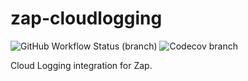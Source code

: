 # zap-cloudlogging

![GitHub Workflow Status (branch)](https://img.shields.io/github/workflow/status/zchee/zap-cloudlogging/Test/main?label=Test&logo=github&style=for-the-badge)
![Codecov branch](https://img.shields.io/codecov/c/github/zchee/zap-cloudlogging/main?label=Coverage&logo=codecov&style=for-the-badge)

Cloud Logging integration for Zap.
